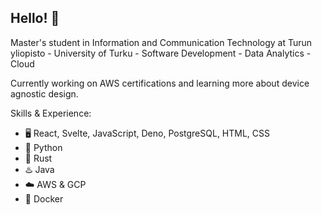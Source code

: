 ## Hello! 👋

Master's student in Information and Communication Technology at Turun yliopisto - University of Turku - Software Development - Data Analytics - Cloud

Currently working on AWS certifications and learning more about device agnostic design.

Skills & Experience: 
* 🖥️ React, Svelte, JavaScript, Deno, PostgreSQL, HTML, CSS
* 🐍 Python
* 🦀 Rust
* ♨️ Java
* ☁️ AWS & GCP
* 🐬 Docker
